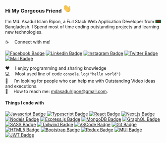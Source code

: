 ### Hi My Gorgeous Friend <img src="hello.gif" width="28px" alt="hi">

I'm Md. Asadul Islam Ripon, a Full Stack Web Application Developer from <img src="bangladesh.png" width="18"/> Bangladesh. I Spend most of time coding outstanding projects and learning new technologies.

:coffee: &emsp;Connect with me!

[![Facebook Badge](https://img.shields.io/badge/Facebook-1877F2?style=for-the-badge&logo=facebook&logoColor=white)](https://www.facebook.com/iripon07/) [![Linkedin Badge](https://img.shields.io/badge/LinkedIn-0077B5?style=for-the-badge&logo=linkedin&logoColor=white)](https://www.linkedin.com/in/iripon07/) [![Instagram Badge](https://img.shields.io/badge/Instagram-E4405F?style=for-the-badge&logo=instagram&logoColor=white)](https://www.instagram.com/iripon07/) [![Twitter Badge](https://img.shields.io/badge/Twitter-1DA1F2?style=for-the-badge&logo=twitter&logoColor=white)](https://twitter.com/iripon07) [![Mail Badge](https://img.shields.io/badge/Gmail-D14836?style=for-the-badge&logo=gmail&logoColor=white)](mailto:mdasadulripon@gmail.com)

:hearts: &emsp;I enjoy programming and sharing knowledge <br/>
:computer: &emsp;Most used line of code `console.log("hello world")` <br/>
🤔 &emsp;I’m looking for people who can help me with Outstanding Video ideas and executions.<br/>
:e-mail: &emsp;How to reach me: mdasadulripon@gmail.com.<br/>

#### Things I code with

[![Javascript Badge](https://img.shields.io/badge/-Javascript-F0DB4F?style=for-the-badge&labelColor=black&logo=javascript&logoColor=F0DB4F)](#) [![Typescript Badge](https://img.shields.io/badge/-Typescript-007acc?style=for-the-badge&labelColor=black&logo=typescript&logoColor=007acc)](#) [![React Badge](https://img.shields.io/badge/-React-61DBFB?style=for-the-badge&labelColor=black&logo=react&logoColor=61DBFB)](#) [![Next.js Badge](https://img.shields.io/badge/next.js-000000?style=for-the-badge&logo=nextdotjs&logoColor=white)](#) [![Nodejs Badge](https://img.shields.io/badge/-Nodejs-3C873A?style=for-the-badge&labelColor=black&logo=node.js&logoColor=3C873A)](#) [![Express.js Badge](https://img.shields.io/badge/Express.js-000000?style=for-the-badge&logo=express&logoColor=white)](#) [![MongoDB Badge](https://img.shields.io/badge/MongoDB-4EA94B?style=for-the-badge&logo=mongodb&logoColor=white)](#) [![GraphQL Badge](https://img.shields.io/badge/-GraphQl-e535ab?style=for-the-badge&labelColor=black&logo=node.js&logoColor=e535ab)](#) [![SASS Badge](https://img.shields.io/badge/Sass-CC6699?style=for-the-badge&logo=sass&logoColor=white)](#) [![Tailwind Badge](https://img.shields.io/badge/Tailwind%20CSS-092749?style=for-the-badge&logo=tailwindcss&logoColor=06B6D4&labelColor=000000)](#) [![VSCode Badge](https://img.shields.io/badge/Visual_Studio-5C2D91?style=for-the-badge&logo=visual%20studio&logoColor=white)](#) [![Git Badge](https://img.shields.io/badge/Git-F05032?style=for-the-badge&logo=git&logoColor=white)](#) 
[![HTML5 Badge](https://img.shields.io/badge/html5-%23E34F26.svg?style=for-the-badge&logo=html5&logoColor=white)](#) [![Bootstrap Badge](https://img.shields.io/badge/bootstrap-%23563D7C.svg?style=for-the-badge&logo=bootstrap&logoColor=white)](#) [![Redux Badge](https://img.shields.io/badge/redux-%23593d88.svg?style=for-the-badge&logo=redux&logoColor=white)](#) [![MUI Badge](https://img.shields.io/badge/MUI-%230081CB.svg?style=for-the-badge&logo=mui&logoColor=white)](#) [![JWT Badge](https://img.shields.io/badge/JWT-black?style=for-the-badge&logo=JSON%20web%20tokens)](#)


